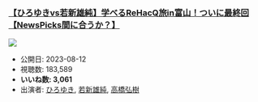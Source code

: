 ### [【ひろゆきvs若新雄純】学べるReHacQ旅in富山！ついに最終回【NewsPicks間に合うか？】](https://www.youtube.com/watch?v=6KUuY7PGG7A)
[![](https://img.youtube.com/vi/6KUuY7PGG7A/sddefault.jpg)](https://www.youtube.com/watch?v=6KUuY7PGG7A)
-   公開日: 2023-08-12
-   視聴数: 183,589
-   **いいね数: 3,061**
-   出演者: [ひろゆき](/rehacq_fan/people/ひろゆき "wikilink"), [若新雄純](/rehacq_fan/people/若新雄純 "wikilink"), [高橋弘樹](/rehacq_fan/people/高橋弘樹 "wikilink")
